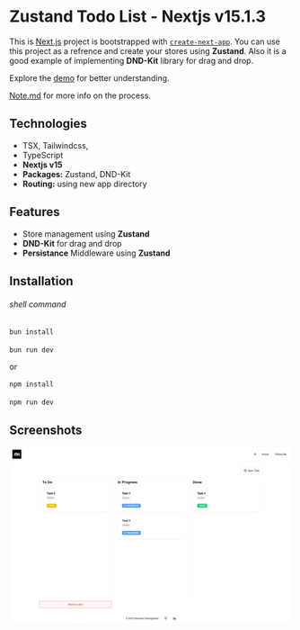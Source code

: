 # Zustand Todo List - Nextjs v15.1.3

This is [Next.js](https://nextjs.org/) project is bootstrapped with [`create-next-app`](https://github.com/vercel/next.js/tree/canary/packages/create-next-app). You can use this project as a refrence and create your stores using **Zustand**. Also it is a good example of implementing **DND-Kit** library for drag and drop.

Explore the [demo](https://zustand-todo-mhaqnegahdar.vercel.app/) for better understanding.

[Note.md](./Note.md) for more info on the process.

## Technologies

- TSX, Tailwindcss,
- TypeScript
- **Nextjs v15**
- **Packages:** Zustand, DND-Kit
- **Routing:** using new app directory

## Features

- Store management using **Zustand**
- **DND-Kit** for drag and drop
- **Persistance** Middleware using **Zustand**

## Installation

###### shell command

```shell
bun install

bun run dev
```
or

```shell
npm install

npm run dev
```

## Screenshots

![Cover](./public/cover.webp)
